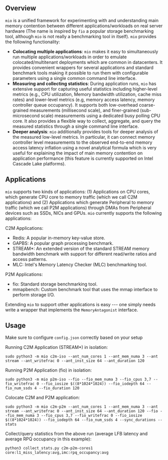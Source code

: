 <!---
## Note to self
- `genie10` branch: latest updates
- `genie14` branch: icelake modifications
- `genie06` branch: for networking case studies
- `artifact` branch: docs and scripts for reproducing experiments and compiling results
--->
## Overview
`mio` is a unified framework for experimenting with and understanding main memory contention between different applications/workloads on real server hardware (The name is inspired by `fio` a popular storage benchmarking tool, although `mio` is not really a benchmarking tool in itself). `mio` provides the following functionality:

* **Colocating multiple applications**: `mio` makes it easy to simultaneously run multiple applications/workloads in order to emulate colocated/multitenant deployments which are common in datacenters. It provides convenient wrappers for several applications and standard benchmark tools making it possible to run them with configurable parameters using a single common command line interface.
* **Measuring and collecting statistics**: During application runs, `mio` has extensive support for capturing useful statistics including higher-level metrics (e.g., CPU utilization, Memory bandwidth utilization, cache miss rates) and lower-level metrics (e.g, memory access latency, memory controller queue occupancy). It supports both low-overhead coarse-grained measurements (millisecond scale), and finer-grained (sub-microsecond scale) measurements using a dedicated busy polling CPU core. It also provides a flexible way to collect, aggregate, and query the measured statistics through a single command line interface.
* **Deeper analysis**: `mio` additionally provides tools for deeper analysis of the measured low-level metrics. In particular, it can connect memory controller level measurements to the observed end-to-end memory access latency inflation using a novel analytical formula which is very useful for explaining the impact of main memory contention on application performance (this feature is currently supported on Intel Cascade Lake platforms).

## Applications
`mio` supports two kinds of applications: (1) Applications on CPU cores, which generate CPU core to memory traffic (which we call C2M applications) and (2) Applications which generate Peripheral to memory traffic (which we call P2M applications) through DMAs from Peripheral devices such as SSDs, NICs and GPUs. `mio` currently supports the following applications:

C2M Applications:
* Redis: A popular in-memory key-value store.
* GAPBS: A popular graph processing benchmark.
* STREAM*: An extended version of the standard STREAM memory bandwidth benchmark with support for different read/write ratios and access patterns.
* MLC: Intel's Memory Latency Checker (MLC) benchmarking tool.

P2M Applications:
* fio: Standard storage benchmarking tool.
* mmapbench: Custom benchmark tool that uses the mmap interface to perform storage I/O.

Extending `mio` to support other applications is easy --- one simply needs write a wrapper that implements the `MemoryAntagonist` interface.

## Usage

Make sure to configure `config.json` correctly based on your setup

Running C2M Application (STREAM*) in isolation:
```
sudo python3 -m mio c2m-iso --ant_num_cores 1 --ant_mem_numa 3 --ant stream --ant_writefrac 0 --ant_inst_size 64 --ant_duration 120
```

Running P2M Application (fio) in isolation:
```
sudo python3 -m mio p2m-iso --fio --fio_mem_numa 3 --fio_cpus 3,7 --fio_writefrac 0 --fio_iosize $((8*1024*1024)) --fio_iodepth 64 --fio_num_ssds 4 --fio_duration 120
```

Colocate C2M and P2M application:
```
sudo python3 -m mio c2m-p2m --ant_num_cores 1 --ant_mem_numa 3 --ant stream --ant_writefrac 0 --ant_inst_size 64 --ant_duration 120 --fio --fio_mem_numa 3 --fio_cpus 3,7 --fio_writefrac 0 --fio_iosize $((8*1024*1024)) --fio_iodepth 64 --fio_num_ssds 4 --sync_durations --stats
```

Collect/query statistics from the above run (average LFB latency and average RPQ occupancy in this example):
```
python3 collect_stats.py c2m-p2m-cores1 core:l1_miss_latency:avg,imc:rpq_occupancy:avg
```
